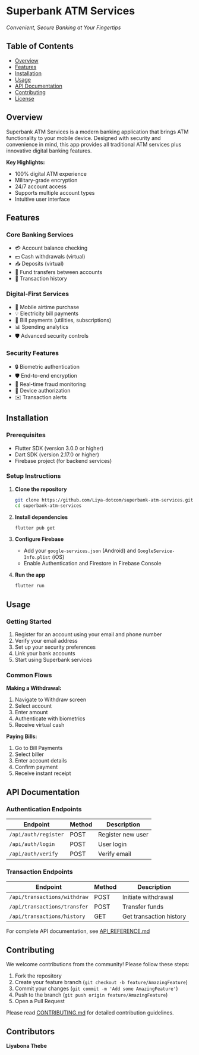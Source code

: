 # Superbank ATM Services

*Convenient, Secure Banking at Your Fingertips*

## Table of Contents
- [Overview](#overview)
- [Features](#features)
- [Installation](#installation)
- [Usage](#usage)
- [API Documentation](#api-documentation)
- [Contributing](#contributing)
- [License](#license)

## Overview

Superbank ATM Services is a modern banking application that brings ATM functionality to your mobile device. Designed with security and convenience in mind, this app provides all traditional ATM services plus innovative digital banking features.

**Key Highlights:**
- 100% digital ATM experience
- Military-grade encryption
- 24/7 account access
- Supports multiple account types
- Intuitive user interface

## Features

### Core Banking Services
- 💳 Account balance checking
- 💵 Cash withdrawals (virtual)
- 📥 Deposits (virtual)
- 🔄 Fund transfers between accounts
- 📜 Transaction history

### Digital-First Services
- 📱 Mobile airtime purchase
- 💡 Electricity bill payments
- 🏦 Bill payments (utilities, subscriptions)
- 📊 Spending analytics
- 🛡️ Advanced security controls

### Security Features
- 🔒 Biometric authentication
- 🛡️ End-to-end encryption
- 🚨 Real-time fraud monitoring
- 📱 Device authorization
- ✉️ Transaction alerts

## Installation

### Prerequisites
- Flutter SDK (version 3.0.0 or higher)
- Dart SDK (version 2.17.0 or higher)
- Firebase project (for backend services)

### Setup Instructions

1. **Clone the repository**
   ```bash
   git clone https://github.com/Liya-dotcom/superbank-atm-services.git
   cd superbank-atm-services
   ```

2. **Install dependencies**
   ```bash
   flutter pub get
   ```

3. **Configure Firebase**
   - Add your `google-services.json` (Android) and `GoogleService-Info.plist` (iOS)
   - Enable Authentication and Firestore in Firebase Console

4. **Run the app**
   ```bash
   flutter run
   ```

## Usage

### Getting Started
1. Register for an account using your email and phone number
2. Verify your email address
3. Set up your security preferences
4. Link your bank accounts
5. Start using Superbank services

### Common Flows
**Making a Withdrawal:**
1. Navigate to Withdraw screen
2. Select account
3. Enter amount
4. Authenticate with biometrics
5. Receive virtual cash

**Paying Bills:**
1. Go to Bill Payments
2. Select biller
3. Enter account details
4. Confirm payment
5. Receive instant receipt

## API Documentation

### Authentication Endpoints
| Endpoint | Method | Description |
|----------|--------|-------------|
| `/api/auth/register` | POST | Register new user |
| `/api/auth/login` | POST | User login |
| `/api/auth/verify` | POST | Verify email |

### Transaction Endpoints
| Endpoint | Method | Description |
|----------|--------|-------------|
| `/api/transactions/withdraw` | POST | Initiate withdrawal |
| `/api/transactions/transfer` | POST | Transfer funds |
| `/api/transactions/history` | GET | Get transaction history |

For complete API documentation, see [API_REFERENCE.md](API_REFERENCE.md)

## Contributing

We welcome contributions from the community! Please follow these steps:

1. Fork the repository
2. Create your feature branch (`git checkout -b feature/AmazingFeature`)
3. Commit your changes (`git commit -m 'Add some AmazingFeature'`)
4. Push to the branch (`git push origin feature/AmazingFeature`)
5. Open a Pull Request

Please read [CONTRIBUTING.md](CONTRIBUTING.md) for detailed contribution guidelines.

## Contributors
  **Liyabona Thebe**
